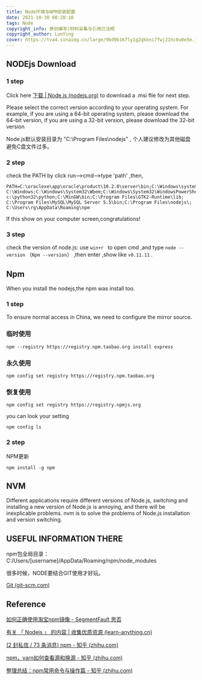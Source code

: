 ```yaml
---
title: Node环境与NPM安装配置
date: 2021-10-30 08:28:10
tags: Node
copyright_info: 原创编写|材料采集与引用已注明
copyright_author: LuoYing
cover: https://tva4.sinaimg.cn/large/9bd9b167ly1g2qkkni7fwj21hc0u0e5m.jpg
---
```



## NODEjs Download

### 1 step

Click here [下载 | Node.js (nodejs.org)](https://nodejs.org/zh-cn/download/) to download a .msi flie for next step.

Please select the correct version according to your operating system. For example, if you are using a 64-bit operating system, please download the 64-bit version, if you are using a 32-bit version, please download the 32-bit version

Node.js默认安装目录为 "C:\Program Files\nodejs\" , 个人建议修改为其他磁盘避免C盘文件过多。

### 2 step

check the PATH by click run-->cmd-->type 'path' ,then, 

```shell
PATH=C:\oraclexe\app\oracle\product\10.2.0\server\bin;C:\Windows\system32;
C:\Windows;C:\Windows\System32\Wbem;C:\Windows\System32\WindowsPowerShell\v1.0\;
c:\python32\python;C:\MinGW\bin;C:\Program Files\GTK2-Runtime\lib;
C:\Program Files\MySQL\MySQL Server 5.5\bin;C:\Program Files\nodejs\;
C:\Users\rg\AppData\Roaming\npm
```

If this show on your computer screen,congratulations!

### 3 step

check the version of node.js:  use `win+r ` to open cmd ,and type `node --version` （`Npm --version`） ,then enter ,show like `v0.11.11` .




## Npm

When you install the nodejs,the npm was install too.

### 1 step

To ensure normal access in China, we need to configure the mirror source.

### 临时使用

```
npm --registry https://registry.npm.taobao.org install express
```

### 永久使用

```shell
npm config set registry https://registry.npm.taobao.org
```

### 恢复使用

```
npm config set registry https://registry.npmjs.org
```

you can look your setting 

```shell
npm config ls
```

### 2 step

NPM更新

```shell
npm install -g npm
```


## NVM

Different applications require different versions of Node.js, switching and installing a new version of Node.js is annoying, and there will be inexplicable problems. nvm is to solve the problems of Node.js installation and version switching.


## USEFUL INFORMATION THERE

npm包全局目录：C:/Users/[username]/AppData/Roaming/npm/node_modules

很多时候，NODE要结合GIT使用才好玩。

 [Git (git-scm.com)](https://git-scm.com/)
 

## Reference

[如何正确使用淘宝npm镜像 - SegmentFault 思否](https://segmentfault.com/a/1190000027083723)

[有关 「 Nodejs 」 的内容 | 收集优质资源 (learn-anything.cn)](https://learn-anything.cn/tag/nodejs)

[(2 封私信 / 73 条消息) npm - 知乎 (zhihu.com)](https://www.zhihu.com/topic/19625829/hot)

[npm，yarn如何查看源和换源 - 知乎 (zhihu.com)](https://zhuanlan.zhihu.com/p/35856841)

[整理总结：npm常用命令与操作篇 - 知乎 (zhihu.com)](https://zhuanlan.zhihu.com/p/122224879)
